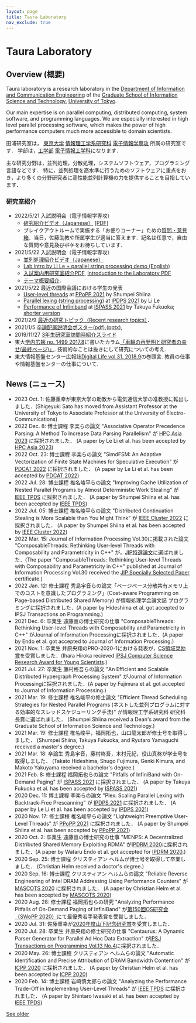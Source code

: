 ```yaml
---
layout: page
title: Taura Laboratory
nav_exclude: true
---
```


# Taura Laboratory

## Overview (概要)

Taura laboratory is a research laboratory in the [Department of Information
and Communication
Engineering](https://www.i.u-tokyo.ac.jp/edu/course/ice/index_e.shtml) of the
[Graduate School of Information Science and
Technology](https://www.i.u-tokyo.ac.jp/index_e.shtml), [University of
Tokyo](https://www.u-tokyo.ac.jp/index_e.html).

Our main expertise is on parallel computing, distributed computing, system software, and programming languages.
We are especially interested in high level parallel processing software, which makes the power of high performance
computers much more accessible to domain scientists.


田浦研究室は， [東京大学](https://www.u-tokyo.ac.jp/) 
[情報理工学系研究科](https://www.i.u-tokyo.ac.jp/) 
[電子情報学専攻](https://www.i.u-tokyo.ac.jp/edu/course/ice/index.shtml) 所属の研究室です．
学部は，[工学部](https://www.t.u-tokyo.ac.jp/) 
[電子情報工学科](https://www.ee.t.u-tokyo.ac.jp/)になります．

主な研究分野は，並列処理，分散処理，システムソフトウェア，プログラミング言語などです．
特に，並列処理を高水準に行うためのソフトウェアに重点をおき，より多くの分野研究者に高性能並列計算機の力を提供することを目指しています．

### 研究室紹介

  * 2022/5/21 入試説明会（電子情報学専攻）
    * [研究紹介ビデオ（Japanese）](https://youtu.be/21166z372R8) [[PDF]](contents/files/intro_2022/taura-lab-intro-ja.pdf)
    * ブレイクアウトルームで実施する「お便りコーナー」ための[質問・意見箱](https://app.sli.do/event/6VG8Nko46LCUCn4ehAvDpP/live/questions)．当日，佐藤助教や所属学生が適当に答えます．記名は任意で，自由な質問や意見<del>及びボケ</del>をお待ちしています．
  * 2021/5/22 入試説明会（電子情報学専攻）
    * [並列処理紹介ビデオ（Japanese）](https://youtu.be/TQ4fDcG1rwQ)
    * [Lab intro by Li Le + parallel string processing demo (English)](https://youtu.be/-xmkgsaPRrY)
    * [入試案内用研究室紹介PDF](contents/files/intro.pdf), [Introduction to the Laboratory PDF](contents/files/intro_e.pdf)
    * [テーマ概要紹介](contents/lab_introduction)．
  * 2021/5/22 最近の国際会議における学生の発表
    * [User-level threads](https://youtu.be/7kWkcdypV_w) at [PPoPP 2021](https://ppopp21.sigplan.org/) by Shumpei Shiina 
    * [Parallel lexing (string processing)](https://youtu.be/JMUl8p0iI18) at [IPDPS 2021](https://www.ipdps.org/) by Li Le
    * [Performance of Infiniband](https://youtu.be/BbYSf0Tji2s) at [ISPASS 2021](https://ispass.org/ispass2021/) by Takuya Fukuoka; [shorter version](https://youtu.be/TmA5qqDVdac)
  * 2021/2/9 [最近の研究トピック（Recent research topics）](research)．
  * 2021/1/5 [卒論配属説明会ポスター(pdf)](contentsfiles/poster.pdf "卒論配属説明会ポスター\(pdf\)"),[(pptx)](contents/files/poster.pptx "\(pptx\)"), 
  * 2019/11/27 [3年生研究室訪問時紹介スライド](contents/紹介3年生2019)
  * 東大[学内広報 no. 1499 2017.8](https://www.u-tokyo.ac.jp/ja/about/public-relations/kouhou2017.html)に書いたカラム[「車輪の再発明と研究者の幸せ(最終ページ)」](https://www.u-tokyo.ac.jp/content/400067376.pdf). 技術的なことは抜きにして研究についての考え. 
  * 東大情報基盤センター広報誌[Digital Life vol 31. 2018.9](https://www.itc.u-tokyo.ac.jp/DigitalLife/vol31/Digital%20Life%20Vol31.pdf)の巻頭言. 教員の仕事や情報基盤センターの仕事について. 

## News (ニュース)
  * 2023 Oct. 1: 佐藤重幸が東京大学の助教から電気通信大学の准教授に転出しました．(Shigeyuki Sato has moved from Assistant Professor at the University of Tokyo to Associate Professor at the University of Electro-Communications)
  * 2022 Dec. 8: 博士課程 李楽らの論文 "Associative Operator Precedence Parsing: A Method To Increase Data Parsing Parallelism" が [HPC Asia 2023](https://www.sc-asia.org/hpc-asia-2023/) に採択されました． (A paper by Le Li et al. has been accepted by [HPC Asia 2023](https://www.sc-asia.org/hpc-asia-2023/))
  * 2022 Oct. 23: 博士課程 李楽らの論文 "SimdFSM: An Adaptive Vectorization of Finite State Machines for Speculative Execution" が [PDCAT 2022](https://www.hpc.is.tohoku.ac.jp/pdcat2022/) に採択されました． (A paper by Le Li et al. has been accepted by [PDCAT 2022](https://www.hpc.is.tohoku.ac.jp/pdcat2022/))
  * 2022 Jul. 28: 博士課程 椎名峻平らの論文 "Improving Cache Utilization of Nested Parallel Programs by Almost Deterministic Work Stealing" が [IEEE TPDS](https://www.computer.org/csdl/journal/td) に採択されました． (A paper by Shumpei Shiina et al. has been accepted by [IEEE TPDS](https://www.computer.org/csdl/journal/td))
  * 2022 Jul. 05: 博士課程 椎名峻平らの論文 "Distributed Continuation Stealing is More Scalable than You Might Think" が [IEEE Cluster 2022](https://clustercomp.org/2022/) に採択されました． (A paper by Shumpei Shiina et al. has been accepted by [IEEE Cluster 2022](https://clustercomp.org/2022/))
  * 2022 Mar. 15:  Journal of Information Processing Vol.30に掲載された論文 "ComposableThreads: Rethinking User-level Threads with Composability and Parametricity in C++" が，[JIP特選論文](https://www.ipsj.or.jp/english/organization/aboutipsj/award/ssp_award.html)に選ばれました．(The paper "ComposableThreads: Rethinking User-level Threads with Composability and Parametricity in C++" published at Journal of Information Processing Vol.30 received the [JIP Specially Selected Paper](https://www.ipsj.or.jp/english/organization/aboutipsj/award/ssp_award.html) certificate.)
  * 2022 Jan. 12:  修士課程 秀島宇音らの論文「ページベース分散共有メモリ上でのコストを意識したプログラミング」(Cost-aware Programming on Page-based Distributed Shared Memory) が情報処理学会論文誌 プログラミングに採択されました．(A paper by Hideshima et al. got accepted to IPSJ Transactions on Programming.)
  * 2021 Dec. 6: 卒業生 遠藤亘の博士研究の仕事 "ComposableThreads: Rethinking User-level Threads with Composability and Parametricity in C++" がJournal of Information Processingに採択されました．(A paper by Endo et al. got accepted to Journal of Information Processing.)
  * 2021 Nov. 1: 卒業生 井原央翔のPRO-2020-1における発表が，[CS領域奨励賞](https://www.ipsj.or.jp/award/cs-awardee-2021.html)を受賞しました．(Ihara Hiroka recieved [IPSJ Computer Science Research Award for Young Scientists](https://www.ipsj.or.jp/award/cs-awardee-2021.html).)
  * 2021 Jul. 27: 卒業生 藤村柊吾らの論文 "An Efficient and Scalable Distributed Hypergraph
Processing System" がJournal of Information Processingに採択されました．(A paper by Fujimura et al. got accepted to Journal of Information Processing.)
  * 2021 Mar. 19: 修士課程 椎名峻平の修士論文 "Efficient Thread Scheduling Strategies for Nested Parallel Programs (ネストした並列プログラムに対する効率的なスレッドスケジューリング手法)" が情報理工学系研究科 研究科長賞に選ばれました． (Shumpei Shiina received a Dean's award from the Graduate School of Information Science and Technology.)
  * 2021 Mar. 19: 修士課程 椎名峻平，福岡拓也，山口龍太郎が修士号を取得しました． (Shumpei Shiina, Takuya Fukuoka, and Ryutaro Yamaguchi received a master's degree.)
  * 2021 Mar. 18: 卒論生 秀島宇音，藤村柊吾，木村元紀，役山真柊が学士号を取得しました． (Takato Hideshima, Shugo Fujimura, Genki Kimura, and Makoto Yakuyama received a bachelor's degree.)
  * 2021 Feb. 8: 修士課程 福岡拓也らの論文 "Pitfalls of InfiniBand with On-Demand Paging" が [ISPASS 2021](https://www.ispass.org/ispass2021/) に採択されました． (A paper by Takuya Fukuoka et al. has been accepted by [ISPASS 2021](https://www.ispass.org/ispass2021/))
  * 2020 Dec. 11: 博士課程 李楽らの論文 "Plex: Scaling Parallel Lexing with Backtrack-Free Prescanning" が [IPDPS 2021](https://www.ipdps.org/) に採択されました． (A paper by Le Li et al. has been accepted by [IPDPS 2021](https://www.ipdps.org/))
  * 2020 Nov. 17: 修士課程 椎名峻平らの論文 "Lightweight Preemptive User-Level Threads" が [PPoPP 2021](https://ppopp21.sigplan.org/) に採択されました． (A paper by Shumpei Shiina et al. has been accepted by [PPoPP 2021](https://ppopp21.sigplan.org/)) 
  * 2020 Oct. 2: 卒業生 遠藤亘の博士研究の仕事 "MENPS: A Decentralized Distributed Shared Memory Exploiting RDMA" が[IPDRM 2020](https://ipdrm.github.io/)に採択されました．(A paper by Wataru Endo et al. got accepted for [IPDRM 2020](https://ipdrm.github.io/).)
  * 2020 Sep. 25: 博士課程 クリスティアン ヘルムが博士号を取得して卒業しました． (Christian Helm received a doctor's degree.) 
  * 2020 Sep. 16: 博士課程 クリスティアン ヘルムらの論文 "Reliable Reverse Engineering of Intel DRAM Addressing Using Performance Counters" が [MASCOTS 2020](http://mascots.iitis.pl/) に採択されました． (A paper by Christian Helm et al. has been accepted by [MASCOTS 2020](http://mascots.iitis.pl/)) 
  * 2020 Aug. 28: 修士課程 福岡拓也らの研究 "Analyzing Performance Pitfalls of On-Demand Paging of InfiniBand" が[第150回OS研究会（SWoPP 2020）](http://www.ipsj.or.jp/sig/os/index.php?2020%C7%AF7%B7%EE%B8%A6%B5%E6%B2%F1)にて最優秀若手発表賞を受賞しました．
  * 2020 Jul. 31: 佐藤重幸が[2020年度山下記念研究賞](https://www.ipsj.or.jp/award/yamasita2020-detail.html#pro)を受賞しました．
  * 2020 Jul. 28: 卒業生 井原央翔の修士研究の仕事 "Centaurus: A Dynamic Parser Generator for Parallel Ad Hoc Data Extraction" が[IPSJ Transactions on Programming Vol.13 No.4](http://id.nii.ac.jp/1001/00207287/)に採択されました．
  * 2020 May. 26: 博士課程 クリスティアン ヘルムらの論文 "Automatic Identification and Precise Attribution of DRAM Bandwidth Contention" が [ICPP 2020](https://jnamaral.github.io/icpp20/) に採択されました． (A paper by Christian Helm et al. has been accepted by [ICPP 2020](https://jnamaral.github.io/icpp20/)) 
  * 2020 Feb. 14: 博士課程 岩崎慎太郎らの論文 "Analyzing the Performance Trade-Off in Implementing User-Level Threads" が [IEEE TPDS](https://www.computer.org/csdl/journal/td) に採択されました． (A paper by Shintaro Iwasaki et al. has been accepted by [IEEE TPDS](https://www.computer.org/csdl/journal/td)) 

[See older](contents/news)

